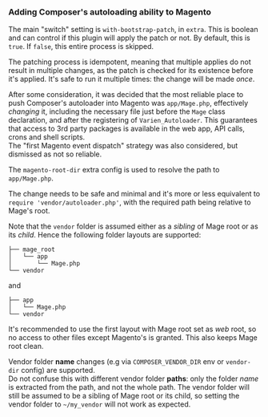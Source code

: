### Adding Composer's autoloading ability to Magento

The main "switch" setting is `with-bootstrap-patch`, in `extra`.
This is boolean and can control if this plugin will apply the patch or not.
By default, this is `true`. If `false`, this entire process is skipped.

The patching process is idempotent, meaning that multiple applies do not result in
multiple changes, as the patch is checked for its existence before it's applied.
It's safe to run it multiple times: the change will be made _once_.

After some consideration, it was decided that the most reliable place to push Composer's
autoloader into Magento was `app/Mage.php`, effectively _changing_ it, including the necessary
file just before the `Mage` class declaration, and after the registering of `Varien_Autoloader`. 
This guarantees that access to 3rd party packages is available in the web app, API calls, 
crons and shell scripts.       
The "first Magento event dispatch" strategy was also considered, but dismissed as not so reliable.

The `magento-root-dir` extra config is used to resolve the path to `app/Mage.php`.

The change needs to be safe and minimal and it's more or less equivalent to
`require 'vendor/autoloader.php'`, with the required path being relative to Mage's root.

Note that the `vendor` folder is assumed either as a _sibling_ of Mage root or as its _child_.
Hence the following folder layouts are supported:
```
├── mage_root
│   └── app
│       └── Mage.php
└── vendor
```
and
```
├── app
│   └── Mage.php
└── vendor
```
It's recommended to use the first layout with Mage root set as _web_ root, 
so no access to other files except Magento's is granted. This also keeps Mage root clean. 

Vendor folder **name** changes (e.g via `COMPOSER_VENDOR_DIR` env or `vendor-dir` config) are supported.  
Do not confuse this with different vendor folder **paths**: only the folder _name_ is extracted from
 the path, and not the whole path. The vendor folder will still be assumed to be a sibling of Mage root
 or its child, so setting the vendor folder to `~/my_vendor` will not work as expected.

